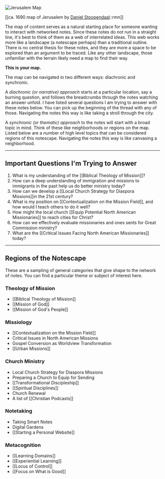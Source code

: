 

![Jerusalem Map](https://i.imgur.com/lW8qQbk.jpg)

[[ca. 1690 map of Jerusalem by [Daniel Stoopendaal](https://www.raremaps.com/gallery/detail/60651/ierusalem-stoopendahl)::rmn]]

The map of content serves as a natural starting place for someone wanting to interact with networked notes. Since these notes do not run in a straight line, it's best to think of them as a web of interrelated ideas. This web works more like a landscape (a notescape perhaps) than a traditional outline. There is no central thesis for these notes, and they are more a space to be explored than an argument to be traced. Like any other landscape, those unfamiliar with the terrain likely need a map to find their way. 

**This is your map.**

The map can be navigated in two different ways: diachronic and synchronic. 

A *diachronic (or narrative) approach* starts at a particular location, say a burning question, and follows the breadcrumbs through the notes watching an answer unfold. I have listed several questions I am trying to answer with these notes below. You can pick up the beginning of the thread with any of those. Navigating the notes this way is like taking a stroll through the city.

A *synchronic (or thematic) approach* to the notes will start with a broad topic in mind. Think of these like neighborhoods or regions on the map. Listed below are a number of high level topics that can be considered regions of this notescape. Navigating the notes this way is like canvasing a neighborhood.

---

## Important Questions I'm Trying to Answer
1. What is my understanding of the [[Biblical Theology of Mission]]? 
2. How can a deep understanding of immigration and missions to immigrants in the past help us do better ministry today? 
3. How can we develop a [[Local Church Strategy for Diaspora Missions]]in the 21st century?
4. What is my position on [[Contextualization on the Mission Field]], and how would I teach others to do it well?
5. How might the local church [[Equip Potential North American Missionaries]] to reach cities for Christ?
6. How can we effectively evaluate missionaries and ones sents for Great Commission ministry?
7. What are the [[Critical Issues Facing North American Missionaries]] today?


---

## Regions of the Notescape

These are a sampling of general categories that give shape to the network of notes. You can find a particular theme or subject of interest here.


### Theology of Mission
* [[Biblical Theology of Mission]]
* [[Mission of God]]
* [[Mission of God's People]]

### Missiology
* [[Contextualization on the Mission Field]]
* Critical Issues in North American Missions
* Gospel Conversion as Worldview Transformation
* [[Urban Missions]]

### Church Ministry
* Local Church Strategy for Diaspora Missions
* Preparing a Church to Equip for Sending
* [[Transformational Discipleship]]
* [[Spiritual Disciplines]]
* Church Renewal
* A list of [[Christian Podcasts]]

### Notetaking
* Taking Smart Notes
* Digital Gardens
* [[Starting a Personal Website]]

### Metacognition
* [[Learning Domains]]
* [[Experiential Learning]]
* [[Locus of Control]]
* [[Focus on What is Good]]
